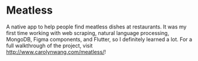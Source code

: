 # Meatless

A native app to help people find meatless dishes at restaurants. It was my first time working with web scraping, natural language processing, MongoDB, Figma components, and Flutter, so I definitely learned a lot. For a full walkthrough of the project, visit http://www.carolynwang.com/meatless/! 

